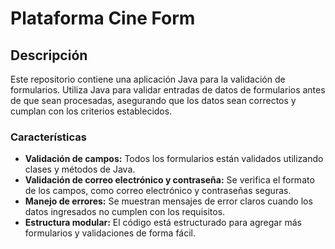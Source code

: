# Plataforma Cine Form 

## Descripción
Este repositorio contiene una aplicación Java para la validación de formularios. Utiliza Java para validar entradas de datos de formularios antes de que sean procesadas, asegurando que los datos sean correctos y cumplan con los criterios establecidos.

### Características
- **Validación de campos:** Todos los formularios están validados utilizando clases y métodos de Java.
- **Validación de correo electrónico y contraseña:** Se verifica el formato de los campos, como correo electrónico y contraseñas seguras.
- **Manejo de errores:** Se muestran mensajes de error claros cuando los datos ingresados no cumplen con los requisitos.
- **Estructura modular:** El código está estructurado para agregar más formularios y validaciones de forma fácil.
